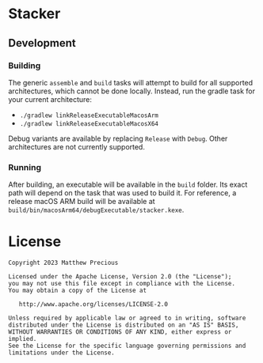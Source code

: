 # Stacker

## Development

### Building

The generic `assemble` and `build` tasks will attempt to build for all supported architectures, which cannot be done
locally. Instead, run the gradle task for your current architecture:

* `./gradlew linkReleaseExecutableMacosArm`
* `./gradlew linkReleaseExecutableMacosX64`

Debug variants are available by replacing `Release` with `Debug`. Other architectures are not currently supported.

### Running

After building, an executable will be available in the `build` folder. Its exact path will depend on the task that was
used to build it. For reference, a release macOS ARM build will be available at
`build/bin/macosArm64/debugExecutable/stacker.kexe`.

# License

    Copyright 2023 Matthew Precious

    Licensed under the Apache License, Version 2.0 (the "License");
    you may not use this file except in compliance with the License.
    You may obtain a copy of the License at

       http://www.apache.org/licenses/LICENSE-2.0

    Unless required by applicable law or agreed to in writing, software
    distributed under the License is distributed on an "AS IS" BASIS,
    WITHOUT WARRANTIES OR CONDITIONS OF ANY KIND, either express or implied.
    See the License for the specific language governing permissions and
    limitations under the License.
